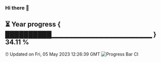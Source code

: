 ### Hi there 👋
⏳ Year progress { ██████████▁▁▁▁▁▁▁▁▁▁▁▁▁▁▁▁▁▁▁▁ } 34.11 %
---
⏰ Updated on Fri, 05 May 2023 12:26:39 GMT
![Progress Bar CI](https://github.com/liununu/liununu/workflows/Progress%20Bar%20CI/badge.svg)
